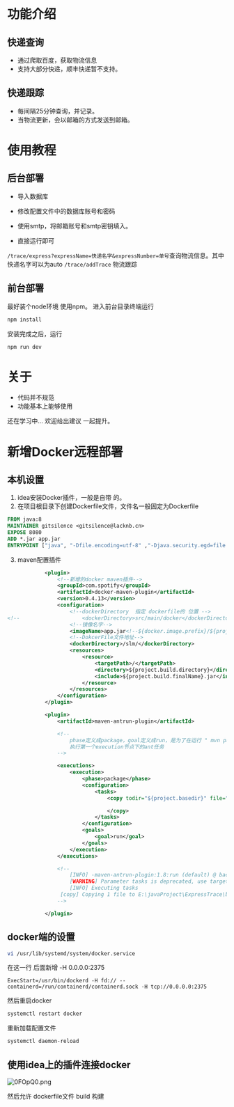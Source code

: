 # 功能介绍
## 快递查询
-  通过爬取百度，获取物流信息
- 支持大部分快递，顺丰快递暂不支持。
## 快递跟踪
- 每间隔25分钟查询，并记录。
- 当物流更新，会以邮箱的方式发送到邮箱。

# 使用教程

## 后台部署

- 导入数据库
- 修改配置文件中的数据库账号和密码
- 使用smtp，将邮箱账号和smtp密钥填入。

- 直接运行即可

`/trace/express?expressName=快递名字&expressNumber=单号`查询物流信息。其中快递名字可以为auto
`/trace/addTrace` 物流跟踪

## 前台部署
最好装个node环境
使用npm。
进入前台目录终端运行
```bash
npm install
```

安装完成之后，运行

```bash
npm run dev
```

# 关于

- 代码并不规范
- 功能基本上能够使用

还在学习中... 欢迎给出建议
一起提升。

# 新增Docker远程部署

## 本机设置
1. idea安装Docker插件，一般是自带 的。
2. 在项目根目录下创建Dockerfile文件，文件名一般固定为Dockerfile
```dockerfile
FROM java:8
MAINTAINER gitsilence <gitsilence@lacknb.cn>
EXPOSE 8080
ADD *.jar app.jar
ENTRYPOINT ["java", "-Dfile.encoding=utf-8" ,"-Djava.security.egd=file:/dev/./urandom", "-jar", "/app.jar"]

```
3. maven配置插件
```xml
            <plugin>
                <!--新增的docker maven插件-->
                <groupId>com.spotify</groupId>
                <artifactId>docker-maven-plugin</artifactId>
                <version>0.4.13</version>
                <configuration>
                    <!--dockerDirectory  指定 dockerfile的 位置 -->
<!--                    <dockerDirectory>src/main/docker</dockerDirectory>-->
                    <!--镜像名字-->
                    <imageName>app.jar<!--${docker.image.prefix}/${project.artifactId}--></imageName>
                    <!--DokcerFile文件地址-->
                    <dockerDirectory>/slm/</dockerDirectory>
                    <resources>
                        <resource>
                            <targetPath>/</targetPath>
                            <directory>${project.build.directory}</directory>
                            <include>${project.build.finalName}.jar</include>
                        </resource>
                    </resources>
                </configuration>
            </plugin>

            <plugin>
                <artifactId>maven-antrun-plugin</artifactId>

                <!--
                    phase定义成package，goal定义成run，是为了在运行 " mvn package "的时候自动
                    执行第一个execution节点下的ant任务
                -->

                <executions>
                    <execution>
                        <phase>package</phase>
                        <configuration>
                            <tasks>
                                <copy todir="${project.basedir}" file="target/${project.artifactId}-${project.version}.${project.packaging}">

                                </copy>
                            </tasks>
                        </configuration>
                        <goals>
                            <goal>run</goal>
                        </goals>
                    </execution>
                </executions>

                <!--
                    [INFO] -maven-antrun-plugin:1.8:run (default) @ backend
                    [WARNING] Parameter tasks is deprecated, use target instead
                    [INFO] Executing tasks
                 [copy] Copying 1 file to E:\javaProject\ExpressTrace\backend
                -->

            </plugin>
```

## docker端的设置

```bash
vi /usr/lib/systemd/system/docker.service
```

在这一行 后面新增 -H 0.0.0.0:2375
```text
ExecStart=/usr/bin/dockerd -H fd:// --containerd=/run/containerd/containerd.sock -H tcp://0.0.0.0:2375
```

然后重启docker

```bash
systemctl restart docker
```
重新加载配置文件
```bash
systemctl daemon-reload
```

## 使用idea上的插件连接docker

![0FOpQ0.png](https://s1.ax1x.com/2020/09/27/0FOpQ0.png)

然后允许 dockerfile文件 build 构建